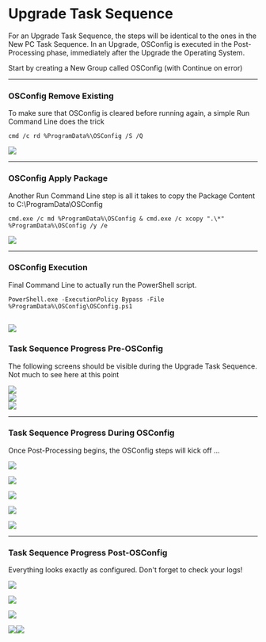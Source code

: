 # Upgrade Task Sequence

For an Upgrade Task Sequence, the steps will be identical to the ones in the New PC Task Sequence.  In an Upgrade, OSConfig is executed in the Post-Processing phase, immediately after the Upgrade the Operating System.

Start by creating a New Group called OSConfig \(with Continue on error\)

---

### OSConfig Remove Existing

To make sure that OSConfig is cleared before running again, a simple Run Command Line does the trick

```
cmd /c rd %ProgramData%\OSConfig /S /Q
```

![](/assets/2018-05-31_12-50-24.png)

---

### OSConfig Apply Package

Another Run Command Line step is all it takes to copy the Package Content to C:\ProgramData\OSConfig

```
cmd.exe /c md %ProgramData%\OSConfig & cmd.exe /c xcopy ".\*" %ProgramData%\OSConfig /y /e
```

![](/assets/2018-05-31_12-51-00.png)

---

### OSConfig Execution

Final Command Line to actually run the PowerShell script.

```
PowerShell.exe -ExecutionPolicy Bypass -File %ProgramData%\OSConfig\OSConfig.ps1
```

## ![](/assets/2018-05-31_12-51-41.png)

### Task Sequence Progress Pre-OSConfig

The following screens should be visible during the Upgrade Task Sequence.  Not much to see here at this point

![](/assets/2018-05-31_13-34-18.png)  
![](/assets/2018-05-31_13-42-44.png)  
![](/assets/2018-05-31_13-44-07.png)

---

### Task Sequence Progress During OSConfig

Once Post-Processing begins, the OSConfig steps will kick off ...

![](/assets/2018-05-31_14-23-38.png)

![](/assets/2018-05-31_14-23-49.png)

![](/assets/2018-05-31_14-24-13.png)

![](/assets/2018-05-31_14-25-56.png)

![](/assets/2018-05-31_14-26-34.png)

---

### Task Sequence Progress Post-OSConfig

Everything looks exactly as configured.  Don't forget to check your logs!

![](/assets/2018-05-31_14-35-37.png)

![](/assets/2018-05-31_14-35-49.png)

![](/assets/2018-05-31_14-37-16.png)

![](/assets/2018-05-31_14-37-41.png)![](/assets/2018-05-31_14-38-18.png)

